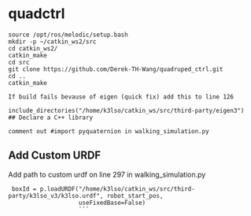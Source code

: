 # quadctrl

```
source /opt/ros/melodic/setup.bash
mkdir -p ~/catkin_ws2/src
cd catkin_ws2/
catkin_make
cd src
git clone https://github.com/Derek-TH-Wang/quadruped_ctrl.git
cd ..
catkin_make
```


```
If build fails bevause of eigen (quick fix) add this to line 126

include_directories("/home/k3lso/catkin_ws/src/third-party/eigen3")
## Declare a C++ library
```

```
comment out #import pyquaternion in walking_simulation.py
```


## Add Custom URDF
Add path to custom urdf on line 297 in walking_simulation.py
   ``` 
    boxId = p.loadURDF("/home/k3lso/catkin_ws/src/third-party/k3lso_v3/k3lso.urdf", robot_start_pos,
                       useFixedBase=False)
                       ```
